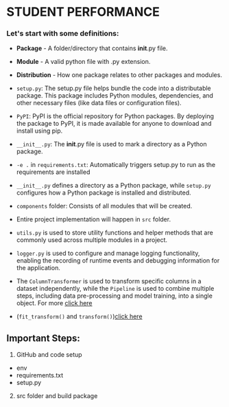 # STUDENT PERFORMANCE

### Let's start with some definitions:
- **Package** - A folder/directory that contains __init__.py file. 
- **Module** - A valid python file with .py extension. 
- **Distribution** - How one package relates to other packages and modules.


- `setup.py`: The setup.py file helps bundle the code into a distributable package. This package includes Python modules, dependencies, and other necessary files (like data files or configuration files).
- `PyPI`: PyPI is the official repository for Python packages. By deploying the package to PyPI, it is made available for anyone to download and install using pip.
- `__init__.py`: The __init__.py file is used to mark a directory as a Python package.
- `-e .` in `requirements.txt`: Automatically triggers setup.py to run as the requirements are installed
- `__init__.py` defines a directory as a Python package, while `setup.py` configures how a Python package is installed and distributed.
- `components` folder: Consists of all modules that will be created.
- Entire project implementation will happen in `src` folder.
- `utils.py` is used to store utility functions and helper methods that are commonly used across multiple modules in a project.
- `logger.py` is used to configure and manage logging functionality, enabling the recording of runtime events and debugging information for the application.
- The `ColumnTransformer` is used to transform specific columns in a dataset independently, while the `Pipeline` is used to combine multiple steps, including data pre-processing and model training, into a single object. For more [click here](https://medium.com/@pujalabhanuprakash/understanding-the-difference-between-column-transformation-and-pipeline-in-scikit-learn-4b7fb252b52e#:~:text=i.e.%2C%20The%20column%20transformer%20is,training%2C%20into%20a%20single%20object.)
- (`fit_transform()` and `transform()`)[click here](https://towardsdatascience.com/what-and-why-behind-fit-transform-vs-transform-in-scikit-learn-78f915cf96fe)

## Important Steps:
1. GitHub and code setup
- env
- requirements.txt
- setup.py
2. src folder and build package
